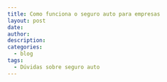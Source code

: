 ```yaml
---
title: Como funciona o seguro auto para empresas
layout: post
date:
author:
description:
categories:
  - blog
tags:
  - Dúvidas sobre seguro auto
---
```

